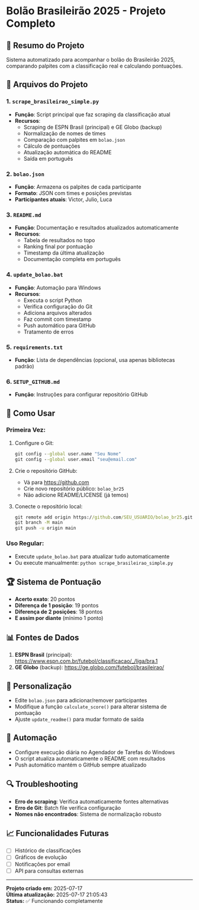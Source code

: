 # Bolão Brasileirão 2025 - Projeto Completo

## 🎯 Resumo do Projeto
Sistema automatizado para acompanhar o bolão do Brasileirão 2025, comparando palpites com a classificação real e calculando pontuações.

## 📁 Arquivos do Projeto

### 1. `scrape_brasileirao_simple.py`
- **Função**: Script principal que faz scraping da classificação atual
- **Recursos**:
  - Scraping de ESPN Brasil (principal) e GE Globo (backup)
  - Normalização de nomes de times
  - Comparação com palpites em `bolao.json`
  - Cálculo de pontuações
  - Atualização automática do README
  - Saída em português

### 2. `bolao.json`
- **Função**: Armazena os palpites de cada participante
- **Formato**: JSON com times e posições previstas
- **Participantes atuais**: Victor, Julio, Luca

### 3. `README.md`
- **Função**: Documentação e resultados atualizados automaticamente
- **Recursos**:
  - Tabela de resultados no topo
  - Ranking final por pontuação
  - Timestamp da última atualização
  - Documentação completa em português

### 4. `update_bolao.bat`
- **Função**: Automação para Windows
- **Recursos**:
  - Executa o script Python
  - Verifica configuração do Git
  - Adiciona arquivos alterados
  - Faz commit com timestamp
  - Push automático para GitHub
  - Tratamento de erros

### 5. `requirements.txt`
- **Função**: Lista de dependências (opcional, usa apenas bibliotecas padrão)

### 6. `SETUP_GITHUB.md`
- **Função**: Instruções para configurar repositório GitHub

## 🚀 Como Usar

### Primeira Vez:
1. Configure o Git:
   ```cmd
   git config --global user.name "Seu Nome"
   git config --global user.email "seu@email.com"
   ```

2. Crie o repositório GitHub:
   - Vá para https://github.com
   - Crie novo repositório público: `bolao_br25`
   - Não adicione README/LICENSE (já temos)

3. Conecte o repositório local:
   ```cmd
   git remote add origin https://github.com/SEU_USUARIO/bolao_br25.git
   git branch -M main
   git push -u origin main
   ```

### Uso Regular:
- Execute `update_bolao.bat` para atualizar tudo automaticamente
- Ou execute manualmente: `python scrape_brasileirao_simple.py`

## 🏆 Sistema de Pontuação
- **Acerto exato**: 20 pontos
- **Diferença de 1 posição**: 19 pontos
- **Diferença de 2 posições**: 18 pontos
- **E assim por diante** (mínimo 1 ponto)

## 📊 Fontes de Dados
1. **ESPN Brasil** (principal): https://www.espn.com.br/futebol/classificacao/_/liga/bra.1
2. **GE Globo** (backup): https://ge.globo.com/futebol/brasileirao/

## 🔧 Personalização
- Edite `bolao.json` para adicionar/remover participantes
- Modifique a função `calculate_score()` para alterar sistema de pontuação
- Ajuste `update_readme()` para mudar formato de saída

## 📅 Automação
- Configure execução diária no Agendador de Tarefas do Windows
- O script atualiza automaticamente o README com resultados
- Push automático mantém o GitHub sempre atualizado

## 🔍 Troubleshooting
- **Erro de scraping**: Verifica automaticamente fontes alternativas
- **Erro de Git**: Batch file verifica configuração
- **Nomes não encontrados**: Sistema de normalização robusto

## 📈 Funcionalidades Futuras
- [ ] Histórico de classificações
- [ ] Gráficos de evolução
- [ ] Notificações por email
- [ ] API para consultas externas

---
**Projeto criado em:** 2025-07-17  
**Última atualização:** 2025-07-17 21:05:43  
**Status:** ✅ Funcionando completamente
